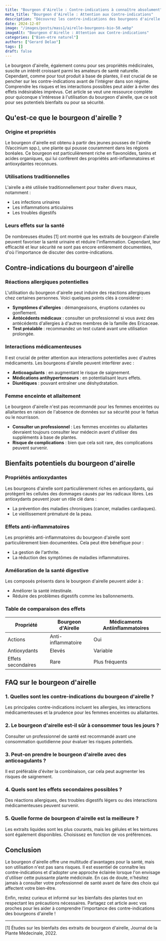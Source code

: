 ```yaml
---
title: "Bourgeon d'Airelle : Contre-indications à connaître absolument"
meta_title: "Bourgeon d'Airelle : Attention aux Contre-indications"
description: "Découvrez les contre-indications des bourgeons d'airelle pour une utilisation sûre et éclairée de ce remède naturel."
date: 2024-12-07
image: "/images/posts/mass1/airelle-bourgeons-bio-50.webp"
imageAlt: "Bourgeon d'Airelle : Attention aux Contre-indications"
categories: ["Bien-etre naturel"]
authors: ["Gerard Delao"]
tags: []
draft: false
---
```


Le bourgeon d'airelle, également connu pour ses propriétés médicinales, suscite un intérêt croissant parmi les amateurs de santé naturelle. Cependant, comme pour tout produit à base de plantes, il est crucial de se pencher sur les contre-indications avant de l'intégrer dans son régime. Comprendre les risques et les interactions possibles peut aider à éviter des effets indésirables imprévus. Cet article se veut une ressource complète pour quiconque s'intéresse à l'utilisation du bourgeon d'airelle, que ce soit pour ses potentiels bienfaits ou pour sa sécurité.

## Qu'est-ce que le bourgeon d'airelle ?

### Origine et propriétés

Le bourgeon d'airelle est obtenu à partir des jeunes pousses de l'airelle (Vaccinium spp.), une plante qui pousse couramment dans les régions boréales. Ce bourgeon est particulièrement riche en flavonoïdes, tanins et acides organiques, qui lui confèrent des propriétés anti-inflammatoires et antioxydantes reconnues.

### Utilisations traditionnelles

L'airelle a été utilisée traditionnellement pour traiter divers maux, notamment :

- Les infections urinaires
- Les inflammations articulaires
- Les troubles digestifs

### Leurs effets sur la santé

De nombreuses études [1] ont montré que les extraits de bourgeon d'airelle peuvent favoriser la santé urinaire et réduire l'inflammation. Cependant, leur efficacité et leur sécurité ne sont pas encore entièrement documentées, d'où l'importance de discuter des contre-indications.

## Contre-indications du bourgeon d'airelle

### Réactions allergiques potentielles

L'utilisation du bourgeon d'airelle peut induire des réactions allergiques chez certaines personnes. Voici quelques points clés à considérer :

- **Symptômes d'allergies** : démangeaisons, éruptions cutanées ou gonflement.
- **Antécédents médicaux** : consulter un professionnel si vous avez des antécédents d'allergies à d'autres membres de la famille des Ericaceae.
- **Test préalable** : recommandez un test cutané avant une utilisation prolongée.

### Interactions médicamenteuses

Il est crucial de prêter attention aux interactions potentielles avec d'autres médicaments. Les bourgeons d'airelle peuvent interférer avec :

- **Anticoagulants** : en augmentant le risque de saignement.
- **Médications antihypertenseurs** : en potentialisant leurs effets.
- **Diurétiques** : pouvant entraîner une déshydratation.

### Femme enceinte et allaitement

Le bourgeon d'airelle n'est pas recommandé pour les femmes enceintes ou allaitantes en raison de l'absence de données sur sa sécurité pour le fœtus ou le nourrisson.

- **Consulter un professionnel** : Les femmes enceintes ou allaitantes devraient toujours consulter leur médecin avant d'utiliser des suppléments à base de plantes.
- **Risque de complications** : bien que cela soit rare, des complications peuvent survenir.

## Bienfaits potentiels du bourgeon d'airelle

### Propriétés antioxydantes

Les bourgeons d'airelle sont particulièrement riches en antioxydants, qui protègent les cellules des dommages causés par les radicaux libres. Les antioxydants peuvent jouer un rôle clé dans :

- La prévention des maladies chroniques (cancer, maladies cardiaques).
- Le vieillissement prématuré de la peau.

### Effets anti-inflammatoires

Les propriétés anti-inflammatoires du bourgeon d'airelle sont particulièrement bien documentées. Cela peut être bénéfique pour :

- La gestion de l'arthrite.
- La réduction des symptômes de maladies inflammatoires.

### Amélioration de la santé digestive

Les composés présents dans le bourgeon d'airelle peuvent aider à :

- Améliorer la santé intestinale.
- Réduire des problèmes digestifs comme les ballonnements.

### Table de comparaison des effets

| Propriété            | Bourgeon d'Airelle | Médicaments Antiinflammatoires |
|---------------------|---------------------|----------------------------------|
| Actions              | Anti-inflammatoire  | Oui                              |
| Antioxydants         | Elevés              | Variable                         |
| Effets secondaires    | Rare               | Plus fréquents                   |

## FAQ sur le bourgeon d'airelle

### 1. Quelles sont les contre-indications du bourgeon d'airelle ?
Les principales contre-indications incluent les allergies, les interactions médicamenteuses et la prudence pour les femmes enceintes ou allaitantes.

### 2. Le bourgeon d'airelle est-il sûr à consommer tous les jours ?
Consulter un professionnel de santé est recommandé avant une consommation quotidienne pour évaluer les risques potentiels.

### 3. Peut-on prendre le bourgeon d'airelle avec des anticoagulants ?
Il est préférable d'éviter la combinaison, car cela peut augmenter les risques de saignement.

### 4. Quels sont les effets secondaires possibles ?
Des réactions allergiques, des troubles digestifs légers ou des interactions médicamenteuses peuvent survenir.

### 5. Quelle forme de bourgeon d'airelle est la meilleure ?
Les extraits liquides sont les plus courants, mais les gélules et les teintures sont également disponibles. Choisissez en fonction de vos préférences.

## Conclusion

Le bourgeon d'airelle offre une multitude d'avantages pour la santé, mais son utilisation n'est pas sans risques. Il est essentiel de connaître les contre-indications et d'adopter une approche éclairée lorsque l'on envisage d'utiliser cette puissante plante médicinale. En cas de doute, n'hésitez jamais à consulter votre professionnel de santé avant de faire des choix qui affectent votre bien-être.

Enfin, restez curieux et informé sur les bienfaits des plantes tout en respectant les précautions nécessaires. Partagez cet article avec vos proches pour les aider à comprendre l'importance des contre-indications des bourgeons d'airelle !

---
[1] Études sur les bienfaits des extraits de bourgeon d'airelle, Journal de la Plante Médecinale, 2022.

